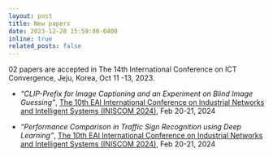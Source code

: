 ```yaml
---
layout: post
title: New papers
date: 2023-12-28 15:59:00-0400
inline: true
related_posts: false
---
```


02 papers are accepted in The 14th International Conference on ICT Convergence, Jeju, Korea, Oct 11 -13, 2023.  


- *“CLIP-Prefix for Image Captioning and an Experiment on Blind Image Guessing”*, [The 10th EAI International Conference on Industrial Networks and Intelligent Systems (INISCOM 2024)](https://iniscom.eai-conferences.org/2024/), Feb 20-21, 2024  

- *“Performance Comparison in Traffic Sign Recognition using Deep Learning”*, [The 10th EAI International Conference on Industrial Networks and Intelligent Systems (INISCOM 2024)](https://iniscom.eai-conferences.org/2024/), Feb 20-21, 2024  